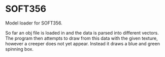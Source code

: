# SOFT356
Model loader for SOFT356.

So far an obj file is loaded in and the data is parsed into different vectors. The program then attempts to draw from this data with the given texture, however a creeper does not yet appear. Instead it draws a blue and green spinning box.
